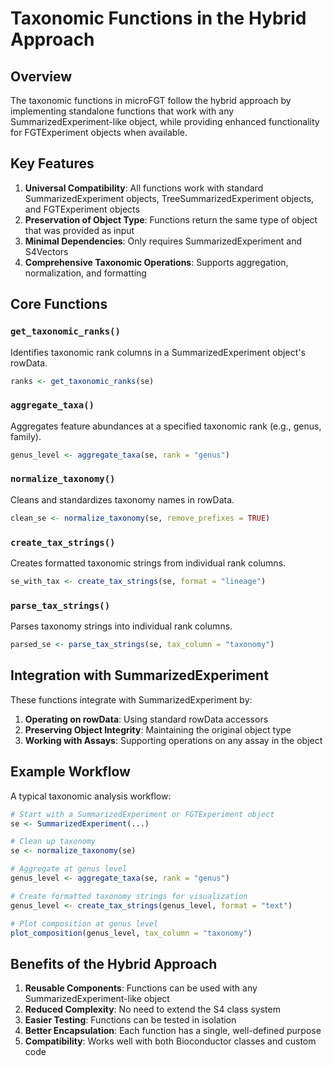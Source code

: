 # Taxonomic Functions in the Hybrid Approach

## Overview

The taxonomic functions in microFGT follow the hybrid approach by implementing standalone functions that work with any SummarizedExperiment-like object, while providing enhanced functionality for FGTExperiment objects when available.

## Key Features

1. **Universal Compatibility**: All functions work with standard SummarizedExperiment objects, TreeSummarizedExperiment objects, and FGTExperiment objects
2. **Preservation of Object Type**: Functions return the same type of object that was provided as input
3. **Minimal Dependencies**: Only requires SummarizedExperiment and S4Vectors
4. **Comprehensive Taxonomic Operations**: Supports aggregation, normalization, and formatting

## Core Functions

### `get_taxonomic_ranks()`

Identifies taxonomic rank columns in a SummarizedExperiment object's rowData.

```r
ranks <- get_taxonomic_ranks(se)
```

### `aggregate_taxa()`

Aggregates feature abundances at a specified taxonomic rank (e.g., genus, family).

```r
genus_level <- aggregate_taxa(se, rank = "genus")
```

### `normalize_taxonomy()`

Cleans and standardizes taxonomy names in rowData.

```r
clean_se <- normalize_taxonomy(se, remove_prefixes = TRUE)
```

### `create_tax_strings()`

Creates formatted taxonomic strings from individual rank columns.

```r
se_with_tax <- create_tax_strings(se, format = "lineage")
```

### `parse_tax_strings()`

Parses taxonomy strings into individual rank columns.

```r
parsed_se <- parse_tax_strings(se, tax_column = "taxonomy") 
```

## Integration with SummarizedExperiment

These functions integrate with SummarizedExperiment by:

1. **Operating on rowData**: Using standard rowData accessors
2. **Preserving Object Integrity**: Maintaining the original object type
3. **Working with Assays**: Supporting operations on any assay in the object

## Example Workflow

A typical taxonomic analysis workflow:

```r
# Start with a SummarizedExperiment or FGTExperiment object
se <- SummarizedExperiment(...)

# Clean up taxonomy
se <- normalize_taxonomy(se)

# Aggregate at genus level
genus_level <- aggregate_taxa(se, rank = "genus")

# Create formatted taxonomy strings for visualization
genus_level <- create_tax_strings(genus_level, format = "text")

# Plot composition at genus level
plot_composition(genus_level, tax_column = "taxonomy")
```

## Benefits of the Hybrid Approach

1. **Reusable Components**: Functions can be used with any SummarizedExperiment-like object
2. **Reduced Complexity**: No need to extend the S4 class system
3. **Easier Testing**: Functions can be tested in isolation
4. **Better Encapsulation**: Each function has a single, well-defined purpose
5. **Compatibility**: Works well with both Bioconductor classes and custom code